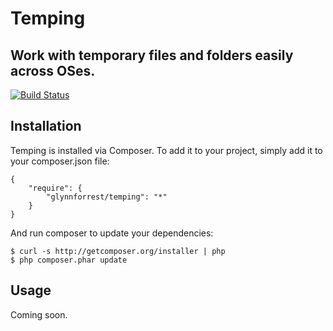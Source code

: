 # Temping
## Work with temporary files and folders easily across OSes.

[![Build Status](https://travis-ci.org/glynnforrest/temping.png)](https://travis-ci.org/glynnforrest/temping)

## Installation

Temping is installed via Composer. To add it to your project, simply add it to your
composer.json file:

	{
		"require": {
			"glynnforrest/temping": "*"
		}
	}

And run composer to update your dependencies:

	$ curl -s http://getcomposer.org/installer | php
	$ php composer.phar update


## Usage

Coming soon.
